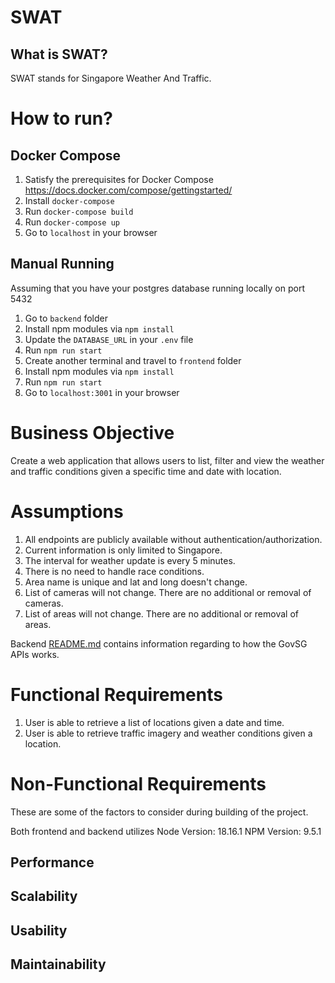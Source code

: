 # SWAT

## What is SWAT?
SWAT stands for Singapore Weather And Traffic.

# How to run?

## Docker Compose
1. Satisfy the prerequisites for Docker Compose https://docs.docker.com/compose/gettingstarted/
2. Install `docker-compose`
4. Run `docker-compose build`
3. Run `docker-compose up`
4. Go to `localhost` in your browser

## Manual Running
Assuming that you have your postgres database running locally on port 5432
1. Go to `backend` folder
2. Install npm modules via `npm install`
3. Update the `DATABASE_URL` in your `.env` file
4. Run `npm run start`
5. Create another terminal and travel to `frontend` folder
6. Install npm modules via `npm install`
7. Run `npm run start`
8. Go to `localhost:3001` in your browser

# Business Objective
Create a web application that allows users to list, filter and view the weather and traffic conditions given a specific time and date with location.

# Assumptions
1. All endpoints are publicly available without authentication/authorization.
2. Current information is only limited to Singapore.
3. The interval for weather update is every 5 minutes.
4. There is no need to handle race conditions.
5. Area name is unique and lat and long doesn't change.
6. List of cameras will not change. There are no additional or removal of cameras.
7. List of areas will not change. There are no additional or removal of areas.

Backend [README.md](./backend/README.md) contains information regarding to how the GovSG APIs works.

# Functional Requirements
1. User is able to retrieve a list of locations given a date and time.
2. User is able to retrieve traffic imagery and weather conditions given a location.

# Non-Functional Requirements
These are some of the factors to consider during building of the project.

Both frontend and backend utilizes
Node Version: 18.16.1
NPM Version: 9.5.1

## Performance
## Scalability
## Usability
## Maintainability